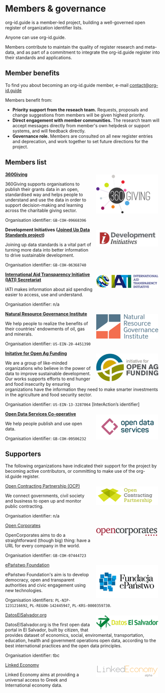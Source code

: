 Members & governance
====================

<style><!--
    img {
        float:right;
        width:200px;
        padding:10px;
    }
--></style>

org-id.guide is a member-led project, building a well-governed open register of organization identifier lists.

Anyone can use org-id.guide. 

Members contribute to maintain the quality of register research and meta-data, and as part of a commitment to integrate the org-id.guide register into their standards and applications.

## Member benefits

To find you about becoming an org-id.guide member, e-mail contact@org-id.guide 

Members benefit from: 

* **Priority support from the reseach team.** Requests, proposals and change suggestions from members will be given highest priority. 
* **Direct engagement with member communities.** The research team will accept messages directly from member's own helpdesk or support systems, and will feedback directly.
* **Governance role.** Members are consulted on all new register entries and deprecation, and work together to set future directions for the project.

<!-- * **Discounted data QA support.** Members get a discount on data QA support.   TODO: CHECK THIS POINT--> 

## Members list

![360Giving](assets/logos/360giving-logo.png)
**[360Giving](http://www.threesixtygiving.org)**

360Giving supports organisations to publish their grants data in an open, standardised way and helps people to understand and use the data in order to support decision-making and learning across the charitable giving sector.

Organisation identifier: ```GB-COH-09668396```

![Development Initiatives](assets/logos/devinit.jpg)
**Development Initiatives ([Joined Up Data Standards project](http://juds.joinedupdata.org/))**

Joining up data standards is a vital part of turning more data into better information to drive sustainable development.

Organisation identifier: ```GB-COH-06368740```

![IATI](assets/logos/iatilogo.png)
**[International Aid Transparency Initiative (IATI) Secretariat](http://www.aidtransparency.net/governance/secretariat)**

IATI makes information about aid spending easier to access, use and understand.

Organisation identifier: n/a

![NRGI](assets/logos/nrgi-logo.png)
**[Natural Resource Governance Institute](http://www.resourcegovernance.org/)**

We help people to realize the benefits of their countries’ endowments of oil, gas and minerals.

Organisation identifier: ```US-EIN-20-4451390```

![Initative for Open Ag Funding](assets/logos/openagfunding.jpg)
**[Initative for Open Ag Funding](https://www.interaction.org/project/open-ag-funding/overview)**

We are a group of like-minded organizations who believe in the power of data to improve sustainable development. Our works supports efforts to end hunger and food insecurity by ensuring organizations have the information they need to make smarter investments in the agriculture and food security sector.

Organisation identifier: ```US-EIN-13-3287064``` [InterAction’s identifier]

![Open Data Services Co-operative](assets/logos/open-data-services-coop-logo.png)
**[Open Data Services Co-operative](http://www.opendataservices.coop)**

We help people publish and use open data.

Organisation identifier: ```GB-COH-09506232```

## Supporters

The following organizations have indicated their support for the project by becoming active contributors, or committing to make use of the org-id.guide register. 

![Open Contracting Partnership](assets/logos/ocp_logo.png)
[Open Contracting Partnership (OCP)](http://www.open-contracting.org/)

We connect governments, civil society and business to open up and monitor public contracting.

Organisation identifier: n/a

![Open Corporates](assets/logos/oclogo.png)
[Open Corporates](http://www.opencorporates.com)

OpenCorporates aims to do a straightforward (though big) thing: have a URL for every company in the world.

Organisation identifier: ```GB-COH-07444723```

![ePaństwo Foundation](assets/logos/epl.png)
[ePaństwo Foundation](http://epf.org.pl/)

ePaństwo Foundation's aim is to develop democracy, open and transparent authorities and civic engagement using new technologies.

Organisation identifiers: ```PL-NIP-1231216692```, ```PL-REGON-142445947```,  ```PL-KRS-0000359730```.

![DatosElSalvador.org](assets/logos/datoselsalvador.png) 
[DatosElSalvador.org](http://DatosElSalvador.org)

DatosElSalvador.org is the first open data portal in El Salvador, built by citizen, that provides dataset of economics, social, enviromental, transportation, education, health and government operations open data, according to the best international practices and the open data principles.

Organisation identifier: tbc

![Linked Economy](assets/logos/linked_economy.png)
[Linked Economy](http://linkedeconomy.org/)

Linked Economy aims at providing a universal access to Greek and International economy data.